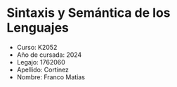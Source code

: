 # Sintaxis y Semántica de los Lenguajes
* Curso: K2052
* Año de cursada: 2024
* Legajo: 1762060
* Apellido: Cortinez
* Nombre: Franco Matias



